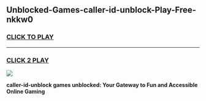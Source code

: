 
## Unblocked-Games-caller-id-unblock-Play-Free-nkkw0
<h3>
<a href="https://premium76.site?title=caller-id-unblock&ref=21A">CLICK TO PLAY</a></h3>
<hr>

<h3>
<a href="https://premium76.site?title=caller-id-unblock&ref=21A">CLICK 2 PLAY</a>
  
</h3>

<a href="https://premium76.site?title=caller-id-unblock&ref=21A"><img src="https://clearcache.store/games.png"></a>


**caller-id-unblock games unblocked: Your Gateway to Fun and Accessible Online Gaming**
